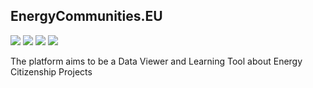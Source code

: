 
## EnergyCommunities.EU

[![](https://img.shields.io/badge/SvelteKit-FF3E00?style=for-the-badge&logo=Svelte&logoColor=white)](https://svelte.dev)
![](https://img.shields.io/badge/Tailwind_CSS-38B2AC?style=for-the-badge&logo=tailwind-css&logoColor=white) ![](https://img.shields.io/badge/daisyUI-1ad1a5?style=for-the-badge&logo=daisyui&logoColor=white) ![](https://img.shields.io/badge/Vite-B73BFE?style=for-the-badge&logo=vite&logoColor=FFD62E)

The platform aims to be a Data Viewer and Learning Tool about Energy Citizenship Projects

